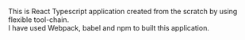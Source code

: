 This is React Typescript application created from the scratch by using flexible tool-chain.  
I have used Webpack, babel and npm to built this application.